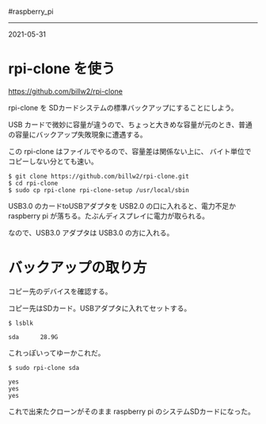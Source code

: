 #raspberry_pi

---
2021-05-31

# rpi-clone を使う
https://github.com/billw2/rpi-clone

rpi-clone を SDカードシステムの標準バックアップにすることにしよう。


USB カードで微妙に容量が違うので、ちょっと大きめな容量が元のとき、普通の容量にバックアップ失敗現象に遭遇する。

この rpi-clone はファイルでやるので、容量差は関係ない上に、
バイト単位でコピーしない分とても速い。

```shell
$ git clone https://github.com/billw2/rpi-clone.git
$ cd rpi-clone
$ sudo cp rpi-clone rpi-clone-setup /usr/local/sbin
```

USB3.0 のカードtoUSBアダプタを USB2.0 の口に入れると、電力不足か raspberry pi が落ちる。たぶんディスプレイに電力が取られる。

なので、USB3.0 アダプタは USB3.0 の方に入れる。

# バックアップの取り方

コピー先のデバイスを確認する。

コピー先はSDカード。USBアダプタに入れてセットする。

```shell
$ lsblk

sda      28.9G
```

これっぽいってゆーかこれだ。

```shell
$ sudo rpi-clone sda

yes
yes
yes
```

これで出来たクローンがそのまま raspberry pi のシステムSDカードになった。